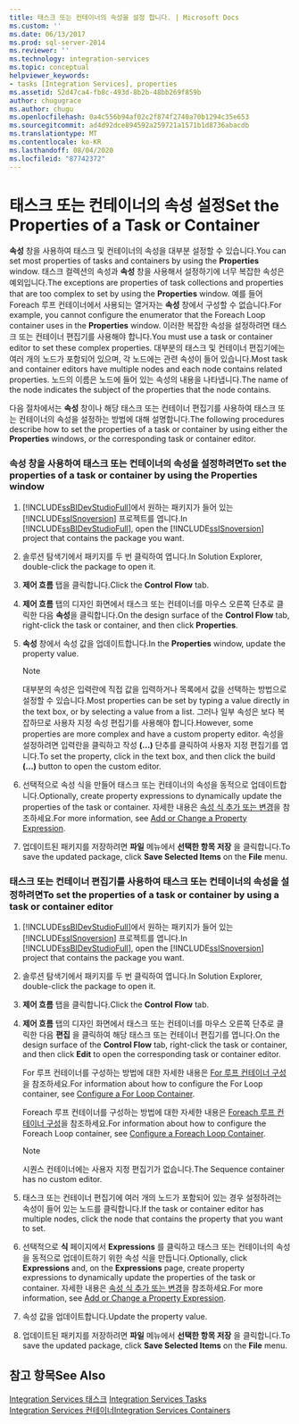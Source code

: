 ```yaml
---
title: 태스크 또는 컨테이너의 속성을 설정 합니다. | Microsoft Docs
ms.custom: ''
ms.date: 06/13/2017
ms.prod: sql-server-2014
ms.reviewer: ''
ms.technology: integration-services
ms.topic: conceptual
helpviewer_keywords:
- tasks [Integration Services], properties
ms.assetid: 52d47ca4-fb8c-493d-8b2b-48bb269f859b
author: chugugrace
ms.author: chugu
ms.openlocfilehash: 0a4c556b94af02c2f874f2740a70b1294c35e653
ms.sourcegitcommit: ad4d92dce894592a259721a1571b1d8736abacdb
ms.translationtype: MT
ms.contentlocale: ko-KR
ms.lasthandoff: 08/04/2020
ms.locfileid: "87742372"
---
```

# <a name="set-the-properties-of-a-task-or-container"></a><span data-ttu-id="ff81e-102">태스크 또는 컨테이너의 속성 설정</span><span class="sxs-lookup"><span data-stu-id="ff81e-102">Set the Properties of a Task or Container</span></span>
  <span data-ttu-id="ff81e-103">**속성** 창을 사용하여 태스크 및 컨테이너의 속성을 대부분 설정할 수 있습니다.</span><span class="sxs-lookup"><span data-stu-id="ff81e-103">You can set most properties of tasks and containers by using the **Properties** window.</span></span> <span data-ttu-id="ff81e-104">태스크 컬렉션의 속성과 **속성** 창을 사용해서 설정하기에 너무 복잡한 속성은 예외입니다.</span><span class="sxs-lookup"><span data-stu-id="ff81e-104">The exceptions are properties of task collections and properties that are too complex to set by using the **Properties** window.</span></span> <span data-ttu-id="ff81e-105">예를 들어 Foreach 루프 컨테이너에서 사용되는 열거자는 **속성** 창에서 구성할 수 없습니다.</span><span class="sxs-lookup"><span data-stu-id="ff81e-105">For example, you cannot configure the enumerator that the Foreach Loop container uses in the **Properties** window.</span></span> <span data-ttu-id="ff81e-106">이러한 복잡한 속성을 설정하려면 태스크 또는 컨테이너 편집기를 사용해야 합니다.</span><span class="sxs-lookup"><span data-stu-id="ff81e-106">You must use a task or container editor to set these complex properties.</span></span> <span data-ttu-id="ff81e-107">대부분의 태스크 및 컨테이너 편집기에는 여러 개의 노드가 포함되어 있으며, 각 노드에는 관련 속성이 들어 있습니다.</span><span class="sxs-lookup"><span data-stu-id="ff81e-107">Most task and container editors have multiple nodes and each node contains related properties.</span></span> <span data-ttu-id="ff81e-108">노드의 이름은 노드에 들어 있는 속성의 내용을 나타냅니다.</span><span class="sxs-lookup"><span data-stu-id="ff81e-108">The name of the node indicates the subject of the properties that the node contains.</span></span>  
  
 <span data-ttu-id="ff81e-109">다음 절차에서는 **속성** 창이나 해당 태스크 또는 컨테이너 편집기를 사용하여 태스크 또는 컨테이너의 속성을 설정하는 방법에 대해 설명합니다.</span><span class="sxs-lookup"><span data-stu-id="ff81e-109">The following procedures describe how to set the properties of a task or container by using either the **Properties** windows, or the corresponding task or container editor.</span></span>  
  
### <a name="to-set-the-properties-of-a-task-or-container-by-using-the-properties-window"></a><span data-ttu-id="ff81e-110">속성 창을 사용하여 태스크 또는 컨테이너의 속성을 설정하려면</span><span class="sxs-lookup"><span data-stu-id="ff81e-110">To set the properties of a task or container by using the Properties window</span></span>  
  
1.  <span data-ttu-id="ff81e-111">[!INCLUDE[ssBIDevStudioFull](../includes/ssbidevstudiofull-md.md)]에서 원하는 패키지가 들어 있는 [!INCLUDE[ssISnoversion](../includes/ssisnoversion-md.md)] 프로젝트를 엽니다.</span><span class="sxs-lookup"><span data-stu-id="ff81e-111">In [!INCLUDE[ssBIDevStudioFull](../includes/ssbidevstudiofull-md.md)], open the [!INCLUDE[ssISnoversion](../includes/ssisnoversion-md.md)] project that contains the package you want.</span></span>  
  
2.  <span data-ttu-id="ff81e-112">솔루션 탐색기에서 패키지를 두 번 클릭하여 엽니다.</span><span class="sxs-lookup"><span data-stu-id="ff81e-112">In Solution Explorer, double-click the package to open it.</span></span>  
  
3.  <span data-ttu-id="ff81e-113">**제어 흐름** 탭을 클릭합니다.</span><span class="sxs-lookup"><span data-stu-id="ff81e-113">Click the **Control Flow** tab.</span></span>  
  
4.  <span data-ttu-id="ff81e-114">**제어 흐름** 탭의 디자인 화면에서 태스크 또는 컨테이너를 마우스 오른쪽 단추로 클릭한 다음 **속성**을 클릭합니다.</span><span class="sxs-lookup"><span data-stu-id="ff81e-114">On the design surface of the **Control Flow** tab, right-click the task or container, and then click **Properties**.</span></span>  
  
5.  <span data-ttu-id="ff81e-115">**속성** 창에서 속성 값을 업데이트합니다.</span><span class="sxs-lookup"><span data-stu-id="ff81e-115">In the **Properties** window, update the property value.</span></span>  
  
    > [!NOTE]  
    >  <span data-ttu-id="ff81e-116">대부분의 속성은 입력란에 직접 값을 입력하거나 목록에서 값을 선택하는 방법으로 설정할 수 있습니다.</span><span class="sxs-lookup"><span data-stu-id="ff81e-116">Most properties can be set by typing a value directly in the text box, or by selecting a value from a list.</span></span> <span data-ttu-id="ff81e-117">그러나 일부 속성은 보다 복잡하므로 사용자 지정 속성 편집기를 사용해야 합니다.</span><span class="sxs-lookup"><span data-stu-id="ff81e-117">However, some properties are more complex and have a custom property editor.</span></span> <span data-ttu-id="ff81e-118">속성을 설정하려면 입력란을 클릭하고 작성 **(...)** 단추를 클릭하여 사용자 지정 편집기를 엽니다.</span><span class="sxs-lookup"><span data-stu-id="ff81e-118">To set the property, click in the text box, and then click the build **(...)** button to open the custom editor.</span></span>  
  
6.  <span data-ttu-id="ff81e-119">선택적으로 속성 식을 만들어 태스크 또는 컨테이너의 속성을 동적으로 업데이트합니다.</span><span class="sxs-lookup"><span data-stu-id="ff81e-119">Optionally, create property expressions to dynamically update the properties of the task or container.</span></span> <span data-ttu-id="ff81e-120">자세한 내용은 [속성 식 추가 또는 변경](expressions/add-or-change-a-property-expression.md)을 참조하세요.</span><span class="sxs-lookup"><span data-stu-id="ff81e-120">For more information, see [Add or Change a Property Expression](expressions/add-or-change-a-property-expression.md).</span></span>  
  
7.  <span data-ttu-id="ff81e-121">업데이트된 패키지를 저장하려면 **파일** 메뉴에서 **선택한 항목 저장** 을 클릭합니다.</span><span class="sxs-lookup"><span data-stu-id="ff81e-121">To save the updated package, click **Save Selected Items** on the **File** menu.</span></span>  
  
### <a name="to-set-the-properties-of-a-task-or-container-by-using-a-task-or-container-editor"></a><span data-ttu-id="ff81e-122">태스크 또는 컨테이너 편집기를 사용하여 태스크 또는 컨테이너의 속성을 설정하려면</span><span class="sxs-lookup"><span data-stu-id="ff81e-122">To set the properties of a task or container by using a task or container editor</span></span>  
  
1.  <span data-ttu-id="ff81e-123">[!INCLUDE[ssBIDevStudioFull](../includes/ssbidevstudiofull-md.md)]에서 원하는 패키지가 들어 있는 [!INCLUDE[ssISnoversion](../includes/ssisnoversion-md.md)] 프로젝트를 엽니다.</span><span class="sxs-lookup"><span data-stu-id="ff81e-123">In [!INCLUDE[ssBIDevStudioFull](../includes/ssbidevstudiofull-md.md)], open the [!INCLUDE[ssISnoversion](../includes/ssisnoversion-md.md)] project that contains the package you want.</span></span>  
  
2.  <span data-ttu-id="ff81e-124">솔루션 탐색기에서 패키지를 두 번 클릭하여 엽니다.</span><span class="sxs-lookup"><span data-stu-id="ff81e-124">In Solution Explorer, double-click the package to open it.</span></span>  
  
3.  <span data-ttu-id="ff81e-125">**제어 흐름** 탭을 클릭합니다.</span><span class="sxs-lookup"><span data-stu-id="ff81e-125">Click the **Control Flow** tab.</span></span>  
  
4.  <span data-ttu-id="ff81e-126">**제어 흐름** 탭의 디자인 화면에서 태스크 또는 컨테이너를 마우스 오른쪽 단추로 클릭한 다음 **편집** 을 클릭하여 해당 태스크 또는 컨테이너 편집기를 엽니다.</span><span class="sxs-lookup"><span data-stu-id="ff81e-126">On the design surface of the **Control Flow** tab, right-click the task or container, and then click **Edit** to open the corresponding task or container editor.</span></span>  
  
     <span data-ttu-id="ff81e-127">For 루프 컨테이너를 구성하는 방법에 대한 자세한 내용은 [For 루프 컨테이너 구성](control-flow/for-loop-container.md)을 참조하세요.</span><span class="sxs-lookup"><span data-stu-id="ff81e-127">For information about how to configure the For Loop container, see [Configure a For Loop Container](control-flow/for-loop-container.md).</span></span>  
  
     <span data-ttu-id="ff81e-128">Foreach 루프 컨테이너를 구성하는 방법에 대한 자세한 내용은 [Foreach 루프 컨테이너 구성](control-flow/foreach-loop-container.md)을 참조하세요.</span><span class="sxs-lookup"><span data-stu-id="ff81e-128">For information about how to configure the Foreach Loop container, see [Configure a Foreach Loop Container](control-flow/foreach-loop-container.md).</span></span>  
  
    > [!NOTE]  
    >  <span data-ttu-id="ff81e-129">시퀀스 컨테이너에는 사용자 지정 편집기가 없습니다.</span><span class="sxs-lookup"><span data-stu-id="ff81e-129">The Sequence container has no custom editor.</span></span>  
  
5.  <span data-ttu-id="ff81e-130">태스크 또는 컨테이너 편집기에 여러 개의 노드가 포함되어 있는 경우 설정하려는 속성이 들어 있는 노드를 클릭합니다.</span><span class="sxs-lookup"><span data-stu-id="ff81e-130">If the task or container editor has multiple nodes, click the node that contains the property that you want to set.</span></span>  
  
6.  <span data-ttu-id="ff81e-131">선택적으로 **식** 페이지에서 **Expressions** 를 클릭하고 태스크 또는 컨테이너의 속성을 동적으로 업데이트하기 위한 속성 식을 만듭니다.</span><span class="sxs-lookup"><span data-stu-id="ff81e-131">Optionally, click **Expressions** and, on the **Expressions** page, create property expressions to dynamically update the properties of the task or container.</span></span> <span data-ttu-id="ff81e-132">자세한 내용은 [속성 식 추가 또는 변경](expressions/add-or-change-a-property-expression.md)을 참조하세요.</span><span class="sxs-lookup"><span data-stu-id="ff81e-132">For more information, see [Add or Change a Property Expression](expressions/add-or-change-a-property-expression.md).</span></span>  
  
7.  <span data-ttu-id="ff81e-133">속성 값을 업데이트합니다.</span><span class="sxs-lookup"><span data-stu-id="ff81e-133">Update the property value.</span></span>  
  
8.  <span data-ttu-id="ff81e-134">업데이트된 패키지를 저장하려면 **파일** 메뉴에서 **선택한 항목 저장** 을 클릭합니다.</span><span class="sxs-lookup"><span data-stu-id="ff81e-134">To save the updated package, click **Save Selected Items** on the **File** menu.</span></span>  
  
## <a name="see-also"></a><span data-ttu-id="ff81e-135">참고 항목</span><span class="sxs-lookup"><span data-stu-id="ff81e-135">See Also</span></span>  
 <span data-ttu-id="ff81e-136">[Integration Services 태스크](control-flow/integration-services-tasks.md) </span><span class="sxs-lookup"><span data-stu-id="ff81e-136">[Integration Services Tasks](control-flow/integration-services-tasks.md) </span></span>  
 [<span data-ttu-id="ff81e-137">Integration Services 컨테이너</span><span class="sxs-lookup"><span data-stu-id="ff81e-137">Integration Services Containers</span></span>](control-flow/integration-services-containers.md)  
  
  
